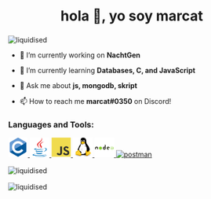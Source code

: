 <h1 align="center">hola 👋, yo soy marcat</h1>
<h3 align="center"></h3>

<p align="left"> <img src="https://komarev.com/ghpvc/?username=liquidised&label=Profile%20views&color=0e75b6&style=flat" alt="liquidised" /> </p>

- 🔭 I’m currently working on **NachtGen**

- 🌱 I’m currently learning **Databases, C, and JavaScript**

- 💬 Ask me about **js, mongodb, skript**

- 📫 How to reach me **marcat#0350** on Discord!

<p align="left">
</p>

<h3 align="left">Languages and Tools:</h3>
<p align="left"> <a href="https://www.cprogramming.com/" target="_blank" rel="noreferrer"> <img src="https://raw.githubusercontent.com/devicons/devicon/master/icons/c/c-original.svg" alt="c" width="40" height="40"/> </a> <a href="https://www.java.com" target="_blank" rel="noreferrer"> <img src="https://raw.githubusercontent.com/devicons/devicon/master/icons/java/java-original.svg" alt="java" width="40" height="40"/> </a> <a href="https://developer.mozilla.org/en-US/docs/Web/JavaScript" target="_blank" rel="noreferrer"> <img src="https://raw.githubusercontent.com/devicons/devicon/master/icons/javascript/javascript-original.svg" alt="javascript" width="40" height="40"/> </a> <a href="https://www.linux.org/" target="_blank" rel="noreferrer"> <img src="https://raw.githubusercontent.com/devicons/devicon/master/icons/linux/linux-original.svg" alt="linux" width="40" height="40"/> </a> <a href="https://nodejs.org" target="_blank" rel="noreferrer"> <img src="https://raw.githubusercontent.com/devicons/devicon/master/icons/nodejs/nodejs-original-wordmark.svg" alt="nodejs" width="40" height="40"/> </a> <a href="https://postman.com" target="_blank" rel="noreferrer"> <img src="https://www.vectorlogo.zone/logos/getpostman/getpostman-icon.svg" alt="postman" width="40" height="40"/> </a> </p>

<p><img align="center" src="https://github-readme-stats.vercel.app/api/top-langs?username=liquidised&show_icons=true&locale=en&layout=compact" alt="liquidised" /></p>

<p><img align="center" src="https://github-readme-streak-stats.herokuapp.com/?user=liquidised&" alt="liquidised" /></p>
